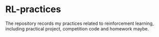 # RL-practices
The repository records my practices related to reinforcement learning, including practical project, competition code and homework maybe.
